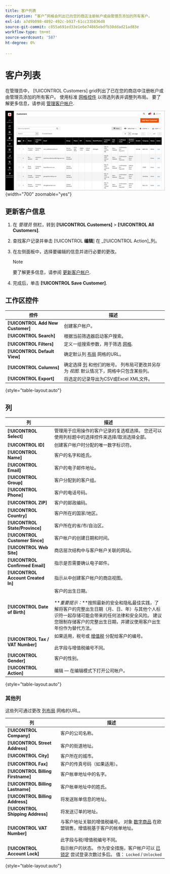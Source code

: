 ```yaml
---
title: 客户列表
description: “客户”网格会列出已向您的商店注册帐户或由管理员添加的所有客户。
exl-id: a7d9b098-4892-492c-b937-61cc33b836d8
source-git-commit: c855a691ed33e1e6e74865ebdfb30ddad21ad83e
workflow-type: tm+mt
source-wordcount: '587'
ht-degree: 0%

---
```


# 客户列表

在管理员中， [!UICONTROL Customers] grid列出了已在您的商店中注册帐户或由管理员添加的所有客户。 使用标准 [网格控件](../getting-started/admin-grid-controls.md) 以筛选列表并调整列布局。 要了解更多信息，请参阅 [管理客户帐户](../customers/manage-account.md).

![客户列表](assets/customer-accounts-all-grid.png){width="700" zoomable="yes"}

## 更新客户信息

1. 在 _管理员_ 侧栏，转到 **[!UICONTROL Customers]** > **[!UICONTROL All Customers]**.

1. 查找客户记录并单击 [!UICONTROL **编辑**] 在 _[!UICONTROL Action]_列。

1. 在左侧面板中，选择要编辑的信息并进行必要的更改。

   >[!NOTE]
   >
   >要了解更多信息，请参阅 [更新客户帐户](../customers/update-account.md).

1. 完成后，单击 **[!UICONTROL Save Customer]**.

## 工作区控件

| 控件 | 描述 |
| --- | --- |
| **[!UICONTROL Add New Customer]** | 创建客户帐户。 |
| **[!UICONTROL Search]** | 根据当前筛选器启动客户搜索。 |
| **[!UICONTROL Filters]** | 定义一组搜索参数，用于筛选 [网格](../getting-started/admin-grid-controls.md). |
| **[!UICONTROL Default View]** | 确定默认列 [布局](../getting-started/admin-grid-controls.md) 网格的URL。 |
| **[!UICONTROL Columns]** | 确定选择 [列](../getting-started/admin-grid-controls.md) 和他们的帐号。 列布局可更改并另存为 _视图_. 默认情况下，网格中只包含某些列。 |
| **[!UICONTROL Export]** | 将选定的记录导出为CSV或Excel XML文件。 |

{style="table-layout:auto"}

## 列

| 列 | 描述 |
| --- | --- |
| **[!UICONTROL Select]** | 管理用于应用操作的客户记录的复选框选择。 您还可以使用列标题中的选择控件来选择/取消选择全部。 |
| **[!UICONTROL ID]** | 创建客户帐户时分配的唯一数字标识符。 |
| **[!UICONTROL Name]** | 客户的名字和姓氏。 |
| **[!UICONTROL Email]** | 客户的电子邮件地址。 |
| **[!UICONTROL Group]** | 客户分配到的客户组。 |
| **[!UICONTROL Phone]** | 客户的电话号码。 |
| **[!UICONTROL ZIP]** | 客户的邮政编码。 |
| **[!UICONTROL Country]** | 客户所在的国家/地区。 |
| **[!UICONTROL State/Province]** | 客户所在的省/市/自治区。 |
| **[!UICONTROL Customer Since]** | 客户帐户的创建日期和时间。 |
| **[!UICONTROL Web Site]** | 商店层次结构中与客户帐户关联的网站。 |
| **[!UICONTROL Confirmed Email]** | 指示是否需要确认电子邮件。 |
| **[!UICONTROL Account Created In]** | 指示从中创建客户帐户的商店视图。 |
| **[!UICONTROL Date of Birth]** | 客户的出生日期。 <br><br>**_重要提示：_**按照最新的安全和隐私最佳实践，了解将客户的完整出生日期（月、日、年）与其他个人标识符一起存储可能会带来的任何法律和安全风险。 建议您限制存储客户的完整出生日期，并建议使用客户出生年份作为替代方法。 |
| **[!UICONTROL Tax / VAT Number]** | 如果适用，税号或 [增值税](../stores-purchase/vat.md) 分配给客户的编号。 <br/><br/>此字段与增值税编号不同。 |
| **[!UICONTROL Gender]** | 客户的性别。 |
| **[!UICONTROL Action]** | 编辑 — 在编辑模式下打开公司帐户。 |

{style="table-layout:auto"}

### 其他列

这些列可通过更改 [列布局](../getting-started/admin-grid-controls.md) 网格的URL。

| 列 | 描述 |
| --- | --- |
| **[!UICONTROL Company]** | 客户的公司名称。 |
| **[!UICONTROL Street Address]** | 客户的街道地址。 |
| **[!UICONTROL City]** | 客户所在的城市。 |
| **[!UICONTROL Fax]** | 客户的传真号码（如果适用）。 |
| **[!UICONTROL Billing Firstname]** | 客户帐单地址中的名字。 |
| **[!UICONTROL Billing Lastname]** | 客户帐单地址中的姓氏。 |
| **[!UICONTROL Billing Address]** | 将发送账单信息的地址。 |
| **[!UICONTROL Shipping Address]** | 将发送订单的地址。 |
| **[!UICONTROL VAT Number]** | 与客户地址关联的增值税编号。 对象 [数字商品](../stores-purchase/taxes.md) 在欧盟销售，增值税基于客户的帐单地址。 <br/><br/>此字段与税/增值税编号不同。 |
| **[!UICONTROL Account Lock]** | 指示帐户的状态。 作为安全措施，客户帐户可以 [已锁定](../customers/password-options.md) 尝试登录次数过多后。 值： `Locked` / `Unlocked` |

{style="table-layout:auto"}

